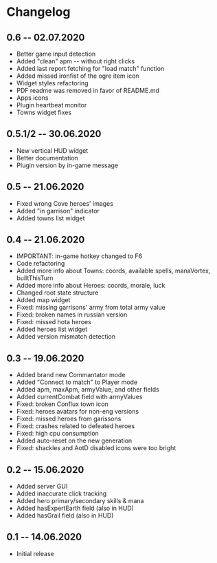 # Changelog

## 0.6 -- 02.07.2020
- Better game input detection
- Added "clean" apm -- without right clicks
- Added last report fetching for "load match" function
- Added missed ironfist of the ogre item icon
- Widget styles refactoring
- PDF readme was removed in favor of README.md
- Apps icons
- Plugin heartbeat monitor
- Towns widget fixes

## 0.5.1/2 -- 30.06.2020
- New vertical HUD widget
- Better documentation
- Plugin version by in-game message

## 0.5 -- 21.06.2020
- Fixed wrong Cove heroes' images
- Added "in garrison" indicator
- Added towns list widget

## 0.4 -- 21.06.2020
- IMPORTANT: in-game hotkey changed to F6
- Code refactoring
- Added more info about Towns: coords, available spells, manaVortex, builtThisTurn
- Added more info about Heroes: coords, morale, luck
- Changed root state structure 
- Added map widget
- Fixed: missing garrisons' army from total army value
- Fixed: broken names in russian version
- Fixed: missed hota heroes
- Added heroes list widget
- Added version mismatch detection

## 0.3 -- 19.06.2020
- Added brand new Commantator mode
- Added "Connect to match" to Player mode
- Added apm, maxApm, armyValue, and other fields
- Added currentCombat field with armyValues
- Fixed: broken Conflux town icon
- Fixed: heroes avatars for non-eng versions
- Fixed: missed heroes from garissons
- Fixed: crashes related to defeated heroes
- Fixed: high cpu consumption
- Added auto-reset on the new generation
- Fixed: shackles and AotD disabled icons were too bright

## 0.2 -- 15.06.2020
- Added server GUI
- Added inaccurate click tracking
- Added hero primary/secondary skills & mana
- Added hasExpertEarth field (also in HUD)
- Added hasGrail field (also in HUD)

## 0.1 -- 14.06.2020
- Initial release